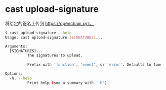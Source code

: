 # cast upload-signature

将给定的签名上传到 https://openchain.xyz。

```bash
$ cast upload-signature --help
Usage: cast upload-signature [SIGNATURES]...

Arguments:
  [SIGNATURES]...
          The signatures to upload.
          
          Prefix with 'function', 'event', or 'error'. Defaults to function if no prefix given. Can also take paths to contract artifact JSON.

Options:
  -h, --help
          Print help (see a summary with '-h')
```